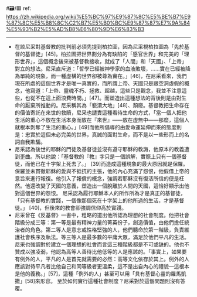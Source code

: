 #🗃/🟥 
ref: 
https://zh.wikipedia.org/wiki/%E5%BC%97%E9%87%8C%E5%BE%B7%E9%87%8C%E5%B8%8C%C2%B7%E5%B0%BC%E9%87%87%E7%9A%84%E5%93%B2%E5%AD%B8%E6%80%9D%E6%83%B3

---

- 在談尼采對基督教的批判前必須先提到柏拉圖，因為尼采視柏拉圖為「先於基督的基督徒」[45]。柏拉圖把世界劃分為有缺陷的「感官世界」和完美的「理形世界」，這個概念後來被基督教接收，就成了「人間」和「天國」、「上帝」對立的想法。尼采直斥道：「哲學已經被神學家的血液敗壞，……實在已經被降為單純的現象，而一種虛構的世界卻被尊為實在。」[46]，在尼采看來，我們現在所處的這個世界才是唯一真實的，而所謂上帝、天國只是跟空洞虛假的概念，他寫道：「上帝、靈魂不朽、拯救、超越，這些只是觀念，我並不注意這些，也從不在這上面浪費時間。」[47]。而塑造出這種想法的背後則是由對生命的厭棄所推動的。尼采稱其為「褻瀆大地」[48]、頹廢。基督教把生命存在的價值寄託在來世的救贖，尼采也譴責這種看待生命的方式，「當一個人把他生活的重心不放在生活本身而放在『來世』——放在虛無中——那麼，這個人就根本剝奪了生活的重心。」[49]而他所倡導的由愛命運延伸而來的態度則是：忠實於這個未必完美的世界，真誠的面對生命，而不是以一些形而上的名詞自我欺騙。
- 尼采認為後世的耶穌的門徒及基督徒並沒有遵守耶穌的教誨，他原本的教義遭到歪曲。所以他說：「基督教的『教』字只是一個誤解，實際上只有一個基督徒，而他已在十字架上死去了。」 [39]而造成這種現象的最大原因就是保羅。保羅並未貫徹耶穌的愛與不抵抗的主張，他的內心充滿了怨恨，他假借上帝的意旨來進行報復。他引入了報償的概念，強調若耶穌沒有復活所信的便是枉然。他還改變了天國的意義，塑造出一個脫離於人間的天國，這恰好顯示出他對這個世界的怨恨。
  尼采認為履行耶穌本人的所作所為才是真正的基督徒，「只有基督教的實踐，一個像那個死在十字架上的他所過的生活，才是基督徒。」 [40]，但後來的教會卻強調信仰高於實踐。
- 尼采曾在《反基督》一書中，粗略的道出他所認為理想的社會制度。他把社會階級分成三等：第一等是最有精神力量的菁英份子，創造價值，由他們擔任統治者的角色。第二等人是意志或性格堅強的人，他們聽命於第一階級，負責維護社會秩序及執法。等三等人是最多數的平庸大眾，滿足於他們平凡的生活。尼采也強調對於建立一個理想的社會而言這三種階級都是不可或缺的。他也不贊成以強凌弱，他認為高等人善待比他低等的人是應該的。「事實上，如果要有例外的人，平凡的人是首先就需要的必然：高等文化依存於其上。例外的人應該對待平凡者比他自己和同等級者更溫柔，這不是出自內心的禮貌—這根本是他的義務。」[57]，這種「例外的人」甚至可以用「具有基督心靈的羅馬凱撒」[58]來形容。
  至於如何實行這種社會制度？尼采對於這個問題則沒有答覆。
